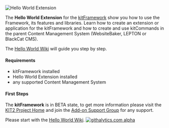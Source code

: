 ![Hello World Extension](https://raw.github.com/phpManufaktur/kfHelloWorld/master/extension.jpg)

The **Hello World Extension** for the [kitFramework](https://kit2.phpmanufaktur.de) show you how to use the Framework, its features and libraries. Learn how to create an extension or application for the kitFramework and how to create and use kitCommands in the parent Content Management System (WebsiteBaker, LEPTON or BlackCat CMS).   

The [Hello World Wiki](https://github.com/phpManufaktur/kfHelloWorld/wiki/Home) will guide you step by step.

#### Requirements

* kitFramework installed
* Hello World Extension installed
* any supported Content Management System

#### First Steps

The **kitFramework** is in BETA state, to get more information please visit the [KIT2 Project Home](https://kit2.phpmanufaktur.de) and join the [Add-on Support Group](https://support.phpmanufaktur.de) for any support.

Please start with the [Hello World Wiki](https://github.com/phpManufaktur/kfHelloWorld/wiki/Home). 
[![githalytics.com alpha](https://cruel-carlota.pagodabox.com/e667f82288d6983b47bf5b4f13ae1406 "githalytics.com")](http://githalytics.com/phpManufaktur/kfHelloWorld)
